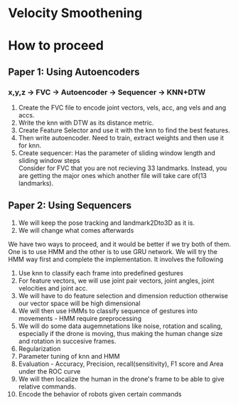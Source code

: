 # Velocity Smoothening
# How to proceed

## Paper 1: Using Autoencoders
### x,y,z -> FVC -> Autoencoder -> Sequencer -> KNN+DTW
1. Create the FVC file to encode joint vectors, vels, acc, ang vels and ang accs. 
2. Write the knn with DTW as its distance metric. 
3. Create Feature Selector and use it with the knn to find the best features.
2. Then write autoencoder. Need to train, extract weights and then use it for knn.
3. Create sequencer: Has the parameter of sliding window length and sliding window steps   
Consider for FVC that you are not recieving 33 landmarks. Instead, you are getting the major ones which another file will take care of(13 landmarks). 
## Paper 2: Using Sequencers
1. We will keep the pose tracking and landmark2Dto3D as it is. 
2. We will change what comes afterwards

We have two ways to proceed, and it would be better if we try both of them. One is to use HMM and the other is to use GRU network. We will try the HMM way first and complete the implementation. 
It involves the following
1. Use knn to classify each frame into predefined gestures
2. For feature vectors, we will use joint pair vectors, joint angles, joint velocities and joint acc.
3. We will have to do feature selection and dimension reduction otherwise our vector space will be high dimensional
4. We will then use HMMs to classify sequence of gestures into movements - HMM require preprocessing
5. We will do some data augemnetations like noise, rotation and scaling, especially if the drone is moving, thus making the human change size and rotation in succesive frames. 
6. Regularization
7. Parameter tuning of knn and HMM
8. Evaluation - Accuracy, Precision, recall(sensitivity), F1 score and Area under the ROC curve
9. We will then localize the human in the drone's frame to be able to give relative commands. 
10. Encode the behavior of robots given certain commands
